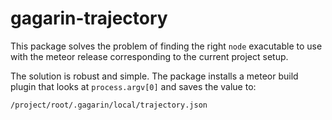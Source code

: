 # gagarin-trajectory

This package solves the problem of finding the right `node` exacutable to use with the meteor release corresponding to the current project setup.

The solution is robust and simple. The package installs a meteor build plugin that looks at `process.argv[0]` and saves the value to:
```
/project/root/.gagarin/local/trajectory.json
```
